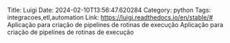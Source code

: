 Title: Luigi
Date: 2024-02-10T13:56:47.620284
Category: python
Tags: integracoes,etl,automation
Link: https://luigi.readthedocs.io/en/stable/#
Aplicação para criação de pipelines de rotinas de execução
Aplicação para criação de pipelines de rotinas de execução
